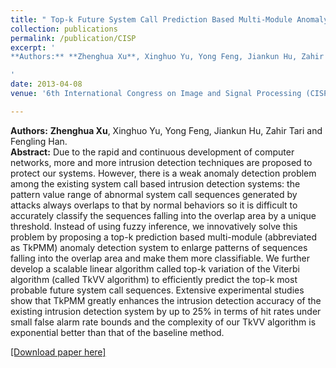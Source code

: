 ```yaml
---
title: " Top-k Future System Call Prediction Based Multi-Module Anomaly Detection System"
collection: publications
permalink: /publication/CISP
excerpt: '
**Authors:** **Zhenghua Xu**, Xinghuo Yu, Yong Feng, Jiankun Hu, Zahir Tari and Fengling Han

'
date: 2013-04-08
venue: '6th International Congress on Image and Signal Processing (CISP), (EI & ISTP)'

---
```

**Authors:** **Zhenghua Xu**, Xinghuo Yu, Yong Feng, Jiankun Hu, Zahir Tari and Fengling Han.    
**Abstract:** Due to the rapid and continuous development of computer networks, more and more intrusion detection techniques are proposed to protect our systems. However, there is a weak anomaly detection problem among the existing system call based intrusion detection systems: the pattern value range of abnormal system call sequences generated by attacks always overlaps to that by normal behaviors so it is difficult to accurately classify the sequences falling into the overlap area by a unique threshold. Instead of using fuzzy inference, we innovatively solve this problem by proposing a top-k prediction based multi-module (abbreviated as TkPMM) anomaly detection system to enlarge patterns of sequences falling into the overlap area and make them more classifiable. We further develop a scalable linear algorithm called top-k variation of the Viterbi algorithm (called TkVV algorithm) to efficiently predict the top-k most probable future system call sequences. Extensive experimental studies show that TkPMM greatly enhances the intrusion detection accuracy of the existing intrusion detection system by up to 25% in terms of hit rates under small false alarm rate bounds and the complexity of our TkVV algorithm is exponential better than that of the baseline method.

[[Download paper here]](http://zhx-hebut.github.io/files/CISP.pdf)
